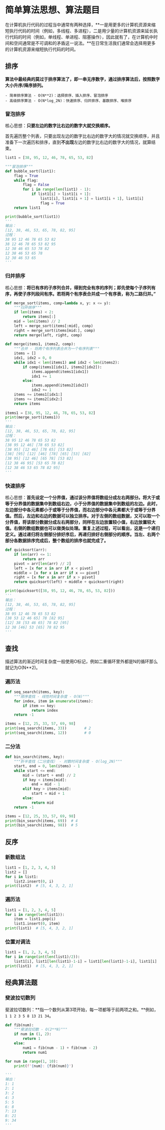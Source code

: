 # 简单算法思想、算法题目

在计算机执行代码的过程当中通常有两种选择，**一是用更多的计算机资源来缩短执行代码的时间（例如，多线程、多进程），二是用少量的计算机资源来延长执行代码的时间（例如，单线程、单进程、阻塞操作），因此就有了，在计算机中时间和空间通常是不可调和的矛盾这一说法。**在日常生活我们通常会选择用更多的计算机资源来缩短执行代码的时间。

## 排序

**算法中最经典的莫过于排序算法了，即一串无序数字，通过排序算法后，按照数字大小升序/降序排列。**

```
- 简单排序算法 - O(N**2)：选择排序、插入排序、冒泡排序
- 高级排序算法 - O(N*log_2N)：快速排序、归并排序、基数排序、堆排序
```

### 冒泡排序

核心思想：**只要左边的数字比右边的数字大就交换顺序。**

首先遍历整个列表，只要出现左边的数字比右边的数字大的情况就交换顺序，并且准备下一次遍历和排序，直到**不出现**左边的数字比右边的数字大的情况，就算结束。

```python
list1 = [38, 95, 12, 46, 78, 65, 53, 82]

"""冒泡排序"""
def bubble_sort(list1):    
    flag = True
    while flag:
        flag = False
        for i in range(len(list1) - 1):
            if list1[i] > list1[i + 1]:
                list1[i], list1[i + 1] = list1[i + 1], list1[i]
                flag = True
    return list1

print(bubble_sort(list1))
'''
输出：
[12, 38, 46, 53, 65, 78, 82, 95]
过程：
38 95 12 46 78 65 53 82
38 12 46 78 65 53 82 95
12 38 46 65 53 78 82
12 38 46 53 65 78
12 38 46 53 65
'''
```

### 归并排序

核心思想：**将已有序的子序列合并，得到完全有序的序列；即先使每个子序列有序，再使子序列段间有序。若将两个有序表合并成一个有序表，称为二路归并。”**

```python
def merge_sort(items, comp=lambda x, y: x <= y):
    """归并排序"""
    if len(items) < 2:
        return items[:]
    mid = len(items) // 2
    left = merge_sort(items[:mid], comp)
    right = merge_sort(items[mid:], comp)
    return merge(left, right, comp)
    
def merge(items1, items2, comp):
    """合并 - 将两个有序列表合并为一个有序列表"""
    items = []
    idx1, idx2 = 0, 0
    while idx1 < len(items1) and idx2 < len(items2):
        if comp(items1[idx1], items2[idx2]):
            items.append(items1[idx1])
            idx1 += 1
        else:
            items.append(items2[idx2])
            idx2 += 1
    items += items1[idx1:]
    items += items2[idx2:]
    return items
    
items1 = [38, 95, 12, 46, 78, 65, 53, 82]
print(merge_sort(items1))
'''
输出：
[12, 38, 46, 53, 65, 78, 82, 95]
过程：
38 95 12 46 78 65 53 82
[38 95 12 46] [78 65 53 82]
[38 95] [12 46] [78 65] [53 82]
[38] [95] [12] [46] [78] [65] [53] [82]
[38 95] [12 46] [65 78] [53 82]
[12 38 46 95] [53 65 78 82]
[12 38 46 53 65 78 82 95]
'''
```

### 快速排序

核心思想：**首先设定一个分界值，通过该分界值将数组分成左右两部分。将大于或等于分界值的数据集中到数组右边，小于分界值的数据集中到数组的左边。此时，左边部分中各元素都小于或等于分界值，而右边部分中各元素都大于或等于分界值。然后，左边和右边的数据可以独立排序。对于左侧的数组数据，又可以取一个分界值，将该部分数据分成左右两部分，同样在左边放置较小值，右边放置较大值。右侧的数组数据也可以做类似处理。重复上述过程，可以看出，这是一个递归定义。通过递归将左侧部分排好序后，再递归排好右侧部分的顺序。当左、右两个部分各数据排序完成后，整个数组的排序也就完成了。**

```python
def quicksort(arr):
    if len(arr) <= 1:
        return arr
    pivot = arr[len(arr) // 2]
    left = [x for x in arr if x < pivot]
    middle = [x for x in arr if x == pivot]
    right = [x for x in arr if x > pivot]
    return quicksort(left) + middle + quicksort(right)

print(quicksort([38, 95, 12, 46, 78, 65, 53, 82]))
'''
输出：
[12, 38, 46, 53, 65, 78, 82, 95]
过程：
38 95 12 46 78 65 53 82
[38 53 12 46 65] 78 [82 95]
[12] 38 [53 46 65] 78 82 [95]
12 38 [46] 53 [65] 78 82 95
'''
```

## 查找

描述算法的渐近时间复杂度一般使用O标记，例如二重循环里外都是N的循环那么就记为O(N**2)。

### 遍历法

```python
def seq_search(items, key):
    """顺序查找 - 线性时间复杂度 - O(N)"""
    for index, item in enumerate(items):
        if item == key:
            return index
    return -1

items = [12, 25, 33, 57, 69, 98]
print(seq_search(items, 33))		# 2
print(seq_search(items, 12))		# 0
```

### 二分法

```python
def bin_search(items, key):
    """折半查找（二分查找） - 对数时间复杂度 - O(log_2N)"""
    start, end = 0, len(items) - 1
    while start <= end:
        mid = (start + end) // 2
        if key < items[mid]:
            end = mid - 1
        elif key > items[mid]:
            start = mid + 1
        else:
            return mid
    return -1

items = [12, 25, 33, 57, 69, 98]
print(bin_search(items, 69))  # 4
print(bin_search(items, 98))  # 5
```

## 反序

### 新数组法

```python
list1 = [1, 2, 3, 4, 5]
list2 = []
for i in list1:
    list2.insert(0, i)
print(list2)  # [5, 4, 3, 2, 1]
```

### 遍历法

```python
list1 = [1, 2, 3, 4, 5]
for i in range(len(list1)):
    item = list1.pop(i)
    list1.insert(0, item)
print(list1)  # [5, 4, 3, 2, 1]
```

### 位置对调法

```python
list1 = [1, 2, 3, 4, 5]
for i in range(int(len(list1)/2)):
    list1[i], list1[len(list1)-1-i] = list1[len(list1)-1-i], list1[i]
print(list1)  # [5, 4, 3, 2, 1]
```

## 经典算法题

### 斐波拉切数列

斐波拉切数列：**指一个数列从第3项开始，每一项都等于前两项之和。**例如，`1 1 2 3 5 8 13 21 34`。

```python
def fib(num):
    """斐波拉切数 - O(2**N)"""
    if num in (1, 2):
        return 1
    else:
        num1 = fib(num - 1) + fib(num - 2)
        return num1

for num in range(1, 10):
    print(f'{num}: {fib(num)}')

'''
输出：
1: 1
2: 1
3: 2
4: 3
5: 5
6: 8
7: 13
8: 21
9: 34
'''
```